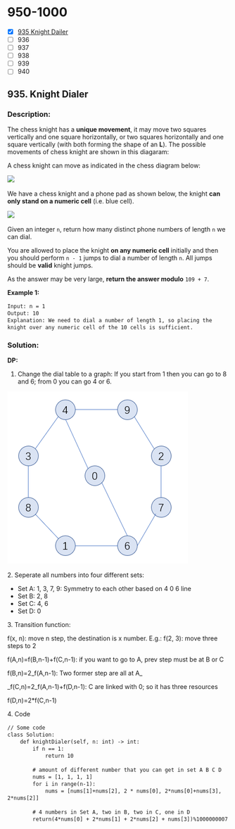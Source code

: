 # 950-1000

* [x] [935 Knight Dailer](950-1000.md#935.-knight-dialer)
* [ ] 936
* [ ] 937
* [ ] 938
* [ ] 939
* [ ] 940

## 935. Knight Dialer

### Description:

The chess knight has a **unique movement**, it may move two squares vertically and one square horizontally, or two squares horizontally and one square vertically (with both forming the shape of an **L**). The possible movements of chess knight are shown in this diagaram:

A chess knight can move as indicated in the chess diagram below:

![](https://assets.leetcode.com/uploads/2020/08/18/chess.jpg)

We have a chess knight and a phone pad as shown below, the knight **can only stand on a numeric cell** (i.e. blue cell).

![](https://assets.leetcode.com/uploads/2020/08/18/phone.jpg)

Given an integer `n`, return how many distinct phone numbers of length `n` we can dial.

You are allowed to place the knight **on any numeric cell** initially and then you should perform `n - 1` jumps to dial a number of length `n`. All jumps should be **valid** knight jumps.

As the answer may be very large, **return the answer modulo** `109 + 7`.

**Example 1:**

```
Input: n = 1
Output: 10
Explanation: We need to dial a number of length 1, so placing the knight over any numeric cell of the 10 cells is sufficient.
```

### Solution:

**DP:**

1. Change the dial table to a graph: If you start from 1 then you can go to 8 and 6; from 0 you can go 4 or 6.

![](<../.gitbook/assets/image (1) (1).png>)

2\. Seperate all numbers into four different sets:

* Set A: 1, 3, 7, 9: Symmetry to each other based on 4 0 6 line
* Set B: 2, 8
* Set C: 4, 6
* Set D: 0

3\. Transition function:

f(x, n): move n step, the destination is x number. E.g.: f(2, 3): move three steps to 2

f(A,n)=f(B,n-1)+f(C,n-1): if you want to go to A, prev step must be at B or C

f(B,n)=2\_f(A,n-1): Two former step are all at A\_

\_f(C,n)=2\_f(A,n-1)+f(D,n-1): C are linked with 0; so it has three resources

f(D,n)=2\*f(C,n-1)

4\. Code

```
// Some code
class Solution:
    def knightDialer(self, n: int) -> int:
        if n == 1:
            return 10
        
        # amount of different number that you can get in set A B C D
        nums = [1, 1, 1, 1]
        for i in range(n-1):
            nums = [nums[1]+nums[2], 2 * nums[0], 2*nums[0]+nums[3], 2*nums[2]]
            
        # 4 numbers in Set A, two in B, two in C, one in D
        return(4*nums[0] + 2*nums[1] + 2*nums[2] + nums[3])%1000000007
        
```

